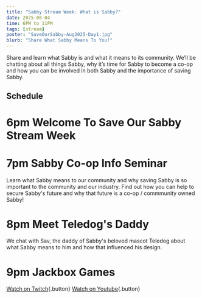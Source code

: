 ```yaml
---
title: "Sabby Stream Week: What is Sabby?"
date: 2025-08-04
time: 6PM to 11PM
tags: [stream]
poster: "SaveOurSabby-Aug2025-Day1.jpg"
blurb: "Share What Sabby Means To You!"
---
```


Share and learn what Sabby is and what it means to its community. We’ll be chatting about all things Sabby, why it’s time for Sabby to become a co-op and how you can be involved in both Sabby and the importance of saving Sabby.

## Schedule

# 6pm Welcome To Save Our Sabby Stream Week

# 7pm Sabby Co-op Info Seminar
Learn what Sabby means to our community and why saving Sabby is so important to the community and our industry. Find out how you can help to secure Sabby's future and why that future is a co-op / commmunity owned Sabby!

# 8pm Meet Teledog's Daddy
We chat with Sav, the daddy of Sabby's beloved mascot Teledog about what Sabby means to him and how that influenced his design.

# 9pm Jackbox Games

[Watch on Twitch]({{site.link.twitch}}){.button} [Watch on Youtube]({{site.link.youtube}}/streams){.button}